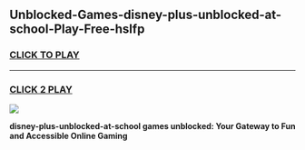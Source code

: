 
## Unblocked-Games-disney-plus-unblocked-at-school-Play-Free-hslfp
<h3>
<a href="https://premium76.site?title=disney-plus-unblocked-at-school&ref=10A">CLICK TO PLAY</a></h3>
<hr>

<h3>
<a href="https://premium76.site?title=disney-plus-unblocked-at-school&ref=10A">CLICK 2 PLAY</a>
  
</h3>

<a href="https://premium76.site?title=disney-plus-unblocked-at-school&ref=10A"><img src="https://clearcache.store/games.png"></a>


**disney-plus-unblocked-at-school games unblocked: Your Gateway to Fun and Accessible Online Gaming**
